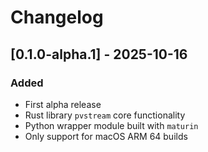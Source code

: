 # Changelog

## [0.1.0-alpha.1] - 2025-10-16

### Added

- First alpha release
- Rust library `pvstream` core functionality
- Python wrapper module built with `maturin`
- Only support for macOS ARM 64 builds
